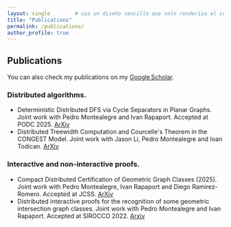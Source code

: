 ```yaml
---
layout: single        # usa un diseño sencillo que solo renderiza el contenido
title: "Publications"
permalink: /publications/
author_profile: true
---
```


## Publications


You can also check my publications on my [Google Scholar](https://scholar.google.com/citations?user=eeS-QRwAAAAJ&hl=es&oi=sra).

### Distributed algorithms.

- Deterministic Distributed DFS via Cycle Separators in Planar Graphs. Joint work with Pedro Montealegre and Ivan Rapaport. Accepted at PODC 2025.  [ArXiv](https://arxiv.org/abs/2504.21620) 
- Distributed Treewidth Computation and Courcelle's Theorem in the CONGEST Model. Joint work with Jason Li, Pedro Montealegre and Ioan Todican. [ArXiv](https://arxiv.org/abs/1805.10708)

### Interactive and non-interactive proofs.
- Compact Distributed Certification of Geometric Graph Classes (2025). Joint work with Pedro Montealegre, Ivan Rapaport and Diego Ramirez-Romero. Accepted at JCSS. [ArXiv](https://arxiv.org/abs/2309.04789)
- Distributed interactive proofs for the recognition of some geometric intersection graph classes. Joint work with Pedro Montealegre and Ivan Rapaport. Accepted at SIROCCO 2022. [Arxiv](https://arxiv.org/pdf/2112.03206)
